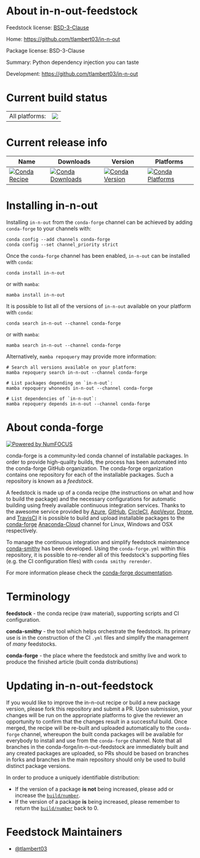 About in-n-out-feedstock
========================

Feedstock license: [BSD-3-Clause](https://github.com/conda-forge/in-n-out-feedstock/blob/main/LICENSE.txt)

Home: https://github.com/tlambert03/in-n-out

Package license: BSD-3-Clause

Summary: Python dependency injection you can taste

Development: https://github.com/tlambert03/in-n-out

Current build status
====================


<table><tr><td>All platforms:</td>
    <td>
      <a href="https://dev.azure.com/conda-forge/feedstock-builds/_build/latest?definitionId=16805&branchName=main">
        <img src="https://dev.azure.com/conda-forge/feedstock-builds/_apis/build/status/in-n-out-feedstock?branchName=main">
      </a>
    </td>
  </tr>
</table>

Current release info
====================

| Name | Downloads | Version | Platforms |
| --- | --- | --- | --- |
| [![Conda Recipe](https://img.shields.io/badge/recipe-in--n--out-green.svg)](https://anaconda.org/conda-forge/in-n-out) | [![Conda Downloads](https://img.shields.io/conda/dn/conda-forge/in-n-out.svg)](https://anaconda.org/conda-forge/in-n-out) | [![Conda Version](https://img.shields.io/conda/vn/conda-forge/in-n-out.svg)](https://anaconda.org/conda-forge/in-n-out) | [![Conda Platforms](https://img.shields.io/conda/pn/conda-forge/in-n-out.svg)](https://anaconda.org/conda-forge/in-n-out) |

Installing in-n-out
===================

Installing `in-n-out` from the `conda-forge` channel can be achieved by adding `conda-forge` to your channels with:

```
conda config --add channels conda-forge
conda config --set channel_priority strict
```

Once the `conda-forge` channel has been enabled, `in-n-out` can be installed with `conda`:

```
conda install in-n-out
```

or with `mamba`:

```
mamba install in-n-out
```

It is possible to list all of the versions of `in-n-out` available on your platform with `conda`:

```
conda search in-n-out --channel conda-forge
```

or with `mamba`:

```
mamba search in-n-out --channel conda-forge
```

Alternatively, `mamba repoquery` may provide more information:

```
# Search all versions available on your platform:
mamba repoquery search in-n-out --channel conda-forge

# List packages depending on `in-n-out`:
mamba repoquery whoneeds in-n-out --channel conda-forge

# List dependencies of `in-n-out`:
mamba repoquery depends in-n-out --channel conda-forge
```


About conda-forge
=================

[![Powered by
NumFOCUS](https://img.shields.io/badge/powered%20by-NumFOCUS-orange.svg?style=flat&colorA=E1523D&colorB=007D8A)](https://numfocus.org)

conda-forge is a community-led conda channel of installable packages.
In order to provide high-quality builds, the process has been automated into the
conda-forge GitHub organization. The conda-forge organization contains one repository
for each of the installable packages. Such a repository is known as a *feedstock*.

A feedstock is made up of a conda recipe (the instructions on what and how to build
the package) and the necessary configurations for automatic building using freely
available continuous integration services. Thanks to the awesome service provided by
[Azure](https://azure.microsoft.com/en-us/services/devops/), [GitHub](https://github.com/),
[CircleCI](https://circleci.com/), [AppVeyor](https://www.appveyor.com/),
[Drone](https://cloud.drone.io/welcome), and [TravisCI](https://travis-ci.com/)
it is possible to build and upload installable packages to the
[conda-forge](https://anaconda.org/conda-forge) [Anaconda-Cloud](https://anaconda.org/)
channel for Linux, Windows and OSX respectively.

To manage the continuous integration and simplify feedstock maintenance
[conda-smithy](https://github.com/conda-forge/conda-smithy) has been developed.
Using the ``conda-forge.yml`` within this repository, it is possible to re-render all of
this feedstock's supporting files (e.g. the CI configuration files) with ``conda smithy rerender``.

For more information please check the [conda-forge documentation](https://conda-forge.org/docs/).

Terminology
===========

**feedstock** - the conda recipe (raw material), supporting scripts and CI configuration.

**conda-smithy** - the tool which helps orchestrate the feedstock.
                   Its primary use is in the construction of the CI ``.yml`` files
                   and simplify the management of *many* feedstocks.

**conda-forge** - the place where the feedstock and smithy live and work to
                  produce the finished article (built conda distributions)


Updating in-n-out-feedstock
===========================

If you would like to improve the in-n-out recipe or build a new
package version, please fork this repository and submit a PR. Upon submission,
your changes will be run on the appropriate platforms to give the reviewer an
opportunity to confirm that the changes result in a successful build. Once
merged, the recipe will be re-built and uploaded automatically to the
`conda-forge` channel, whereupon the built conda packages will be available for
everybody to install and use from the `conda-forge` channel.
Note that all branches in the conda-forge/in-n-out-feedstock are
immediately built and any created packages are uploaded, so PRs should be based
on branches in forks and branches in the main repository should only be used to
build distinct package versions.

In order to produce a uniquely identifiable distribution:
 * If the version of a package **is not** being increased, please add or increase
   the [``build/number``](https://docs.conda.io/projects/conda-build/en/latest/resources/define-metadata.html#build-number-and-string).
 * If the version of a package **is** being increased, please remember to return
   the [``build/number``](https://docs.conda.io/projects/conda-build/en/latest/resources/define-metadata.html#build-number-and-string)
   back to 0.

Feedstock Maintainers
=====================

* [@tlambert03](https://github.com/tlambert03/)

